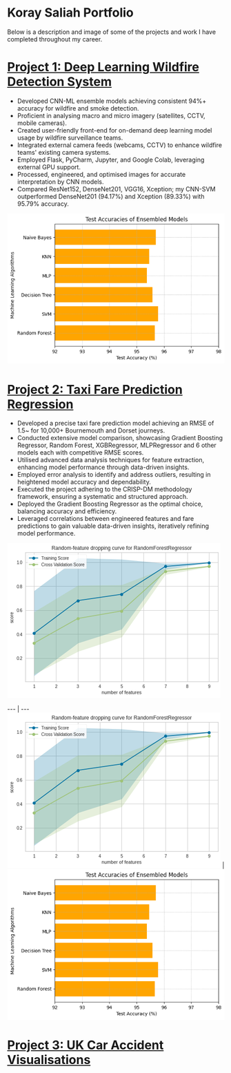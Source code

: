 # Koray Saliah Portfolio

Below is a description and image of some of the projects and work I have completed throughout my career.

# [Project 1: Deep Learning Wildfire Detection System](https://github.com/KoraySali/Dissertation_Archive/blob/main/README.md)
* Developed CNN-ML ensemble models achieving consistent 94%+ accuracy for wildfire and smoke detection.
* Proficient in analysing macro and micro imagery (satellites, CCTV, mobile cameras).
* Created user-friendly front-end for on-demand deep learning model usage by wildfire surveillance teams.
* Integrated external camera feeds (webcams, CCTV) to enhance wildfire teams' existing camera systems.
* Employed Flask, PyCharm, Jupyter, and Google Colab, leveraging external GPU support.
* Processed, engineered, and optimised images for accurate interpretation by CNN models.
* Compared ResNet152, DenseNet201, VGG16, Xception; my CNN-SVM outperformed DenseNet201 (94.17%) and Xception (89.33%) with 95.79% accuracy.

![](https://github.com/KoraySali/Koray-Portfolio/blob/main/ML%20Ensembled%20Test%20Accuracies.png?raw=true)

# [Project 2: Taxi Fare Prediction Regression](https://github.com/KoraySali/Taxi-Fare-Prediction/blob/main/README.md)
* Developed a precise taxi fare prediction model achieving an RMSE of 1.5~ for 10,000+ Bournemouth and Dorset journeys.
* Conducted extensive model comparison, showcasing Gradient Boosting Regressor, Random Forest, XGBRegressor, MLPRegressor and 6 other models each with competitive RMSE scores.
* Utilised advanced data analysis techniques for feature extraction, enhancing model performance through data-driven insights.
* Employed error analysis to identify and address outliers, resulting in heightened model accuracy and dependability.
* Executed the project adhering to the CRISP-DM methodology framework, ensuring a systematic and structured approach.
* Deployed the Gradient Boosting Regressor as the optimal choice, balancing accuracy and efficiency.
* Leveraged correlations between engineered features and fare predictions to gain valuable data-driven insights, iteratively refining model performance.

![](https://github.com/KoraySali/Taxi-Fare-Prediction/blob/main/Feature%20dropping%20curve%20for%20RandomForestRegressor.png?raw=true)

--- | ---
![](https://github.com/KoraySali/Taxi-Fare-Prediction/blob/main/Feature%20dropping%20curve%20for%20RandomForestRegressor.png?raw=true) | ![](https://github.com/KoraySali/Koray-Portfolio/blob/main/ML%20Ensembled%20Test%20Accuracies.png?raw=true)

# [Project 3: UK Car Accident Visualisations](https://github.com/KoraySali/Car-Accident-Visualisations/blob/master/README.md)

